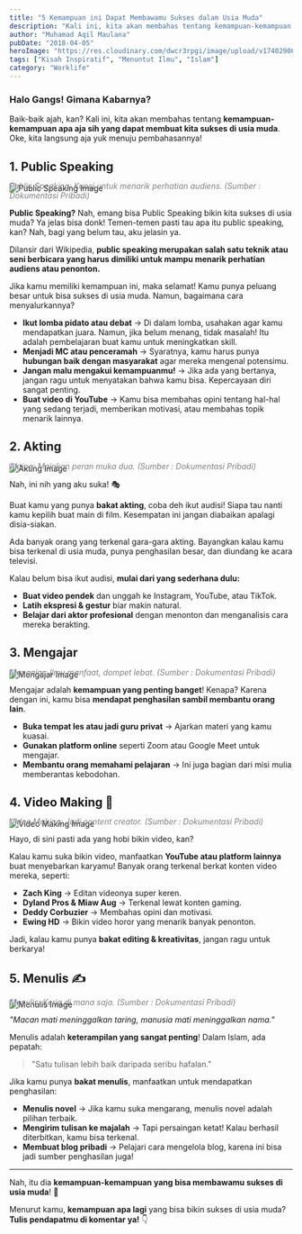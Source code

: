 ```yaml
---
title: "5 Kemampuan ini Dapat Membawamu Sukses dalam Usia Muda"
description: "Kali ini, kita akan membahas tentang kemampuan-kemampuan apa ajah sih yang dapat membuat kita sukses dalam usia muda. Oke, kita langsung ajah yuk menuju pembahasannya."
author: "Muhamad Aqil Maulana"
pubDate: "2018-04-05"
heroImage: "https://res.cloudinary.com/dwcr3rpgi/image/upload/v1740290605/blogs/photo-1681913660988-e19d75e8c2dc_nyjpyt.jpg"
tags: ["Kisah Inspiratif", "Menuntut Ilmu", "Islam"]
category: "Worklife"
---
```


### Halo Gangs! Gimana Kabarnya?

Baik-baik ajah, kan? Kali ini, kita akan membahas tentang **kemampuan-kemampuan apa aja sih yang dapat membuat kita sukses di usia muda**. Oke, kita langsung aja yuk menuju pembahasannya!

## 1. Public Speaking

![Public Speaking Image](https://res.cloudinary.com/dwcr3rpgi/image/upload/v1740290375/blogs/Public_Speaking_fuoiaa.png)

 <figcaption style="font-size: 14px; color: gray; margin-top: -35px; font-style: italic;">
    Public Speaking: Kunci untuk menarik perhatian audiens. (Sumber : Dokumentasi Pribadi)
  </figcaption>

**Public Speaking?** Nah, emang bisa Public Speaking bikin kita sukses di usia muda? Ya jelas bisa donk! Temen-temen pasti tau apa itu public speaking, kan? Nah, bagi yang belum tau, aku jelasin ya.

Dilansir dari Wikipedia, **public speaking merupakan salah satu teknik atau seni berbicara yang harus dimiliki untuk mampu menarik perhatian audiens atau penonton.**

Jika kamu memiliki kemampuan ini, maka selamat! Kamu punya peluang besar untuk bisa sukses di usia muda. Namun, bagaimana cara menyalurkannya?

- **Ikut lomba pidato atau debat** → Di dalam lomba, usahakan agar kamu mendapatkan juara. Namun, jika belum menang, tidak masalah! Itu adalah pembelajaran buat kamu untuk meningkatkan skill.
- **Menjadi MC atau penceramah** → Syaratnya, kamu harus punya **hubungan baik dengan masyarakat** agar mereka mengenal potensimu.
- **Jangan malu mengakui kemampuanmu!** → Jika ada yang bertanya, jangan ragu untuk menyatakan bahwa kamu bisa. Kepercayaan diri sangat penting.
- **Buat video di YouTube** → Kamu bisa membahas opini tentang hal-hal yang sedang terjadi, memberikan motivasi, atau membahas topik menarik lainnya.

## 2. Akting

![Akting Image](https://res.cloudinary.com/dwcr3rpgi/image/upload/v1740290414/blogs/Akting_ugx1fj.png)
<figcaption style="font-size: 14px; color: gray; margin-top: -35px; font-style: italic;">
    Akting: Mainkan peran muka dua. (Sumber : Dokumentasi Pribadi)
  </figcaption>

Nah, ini nih yang aku suka! 🎭

Buat kamu yang punya **bakat akting**, coba deh ikut audisi! Siapa tau nanti kamu kepilih buat main di film. Kesempatan ini jangan diabaikan apalagi disia-siakan.

Ada banyak orang yang terkenal gara-gara akting. Bayangkan kalau kamu bisa terkenal di usia muda, punya penghasilan besar, dan diundang ke acara televisi.

Kalau belum bisa ikut audisi, **mulai dari yang sederhana dulu:**

- **Buat video pendek** dan unggah ke Instagram, YouTube, atau TikTok.
- **Latih ekspresi & gestur** biar makin natural.
- **Belajar dari aktor profesional** dengan menonton dan menganalisis cara mereka berakting.

## 3. Mengajar

![Mengajar Image](https://res.cloudinary.com/dwcr3rpgi/image/upload/v1740290430/blogs/IMG-20170530-WA0017_tpzwgf.jpg)
<figcaption style="font-size: 14px; color: gray; margin-top: -35px; font-style: italic;">
    Mengajar: Ilmu manfaat, dompet lebat. (Sumber : Dokumentasi Pribadi)
  </figcaption>

Mengajar adalah **kemampuan yang penting banget**! Kenapa? Karena dengan ini, kamu bisa **mendapat penghasilan sambil membantu orang lain**.

- **Buka tempat les atau jadi guru privat** → Ajarkan materi yang kamu kuasai.
- **Gunakan platform online** seperti Zoom atau Google Meet untuk mengajar.
- **Membantu orang memahami pelajaran** → Ini juga bagian dari misi mulia memberantas kebodohan.

## 4. Video Making 🎥

![Video Making Image](https://res.cloudinary.com/dwcr3rpgi/image/upload/v1740290445/blogs/Edit_video_katsak.png)
<figcaption style="font-size: 14px; color: gray; margin-top: -35px; font-style: italic;">
    Video Making: Jadi content creator. (Sumber : Dokumentasi Pribadi)
  </figcaption>

Hayo, di sini pasti ada yang hobi bikin video, kan?

Kalau kamu suka bikin video, manfaatkan **YouTube atau platform lainnya** buat menyebarkan karyamu! Banyak orang terkenal berkat konten video mereka, seperti:

- **Zach King** → Editan videonya super keren.
- **Dyland Pros & Miaw Aug** → Terkenal lewat konten gaming.
- **Deddy Corbuzier** → Membahas opini dan motivasi.
- **Ewing HD** → Bikin video horor yang menarik banyak penonton.

Jadi, kalau kamu punya **bakat editing & kreativitas**, jangan ragu untuk berkarya!

## 5. Menulis ✍️

![Menulis Image](https://res.cloudinary.com/dwcr3rpgi/image/upload/v1740290461/blogs/Screenshot_2018-04-24-21-20-41_nmn3fm.png)
<figcaption style="font-size: 14px; color: gray; margin-top: -35px; font-style: italic;">
    Menulis: Kerja di mana saja. (Sumber : Dokumentasi Pribadi)
  </figcaption>

_"Macan mati meninggalkan taring, manusia mati meninggalkan nama."_

Menulis adalah **keterampilan yang sangat penting**! Dalam Islam, ada pepatah:

> "Satu tulisan lebih baik daripada seribu hafalan."

Jika kamu punya **bakat menulis**, manfaatkan untuk mendapatkan penghasilan:

- **Menulis novel** → Jika kamu suka mengarang, menulis novel adalah pilihan terbaik.
- **Mengirim tulisan ke majalah** → Tapi persaingan ketat! Kalau berhasil diterbitkan, kamu bisa terkenal.
- **Membuat blog pribadi** → Pelajari cara mengelola blog, karena ini bisa jadi sumber penghasilan juga!

---

Nah, itu dia **kemampuan-kemampuan yang bisa membawamu sukses di usia muda**! 🚀

Menurut kamu, **kemampuan apa lagi** yang bisa bikin sukses di usia muda? **Tulis pendapatmu di komentar ya!** 👇
